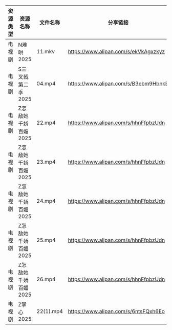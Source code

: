 | 资源类型 | 资源名称         | 文件名称      | 分享链接                                 | 更新时间                |
| ---- | ------------ | --------- | ------------------------------------ | ------------------- |
| 电视剧  | N难哄2025      | 11.mkv    | https://www.alipan.com/s/ekVkAgxzkyz | 2025-02-24 12:06:30 |
| 电视剧  | S三叉戟第二季2025  | 04.mp4    | https://www.alipan.com/s/B3ebm9HbnkE | 2025-02-24 07:54:05 |
| 电视剧  | Z怎敌她千娇百媚2025 | 22.mp4    | https://www.alipan.com/s/hhnFfpbzUdn | 2025-02-24 10:07:31 |
| 电视剧  | Z怎敌她千娇百媚2025 | 23.mp4    | https://www.alipan.com/s/hhnFfpbzUdn | 2025-02-24 10:07:31 |
| 电视剧  | Z怎敌她千娇百媚2025 | 24.mp4    | https://www.alipan.com/s/hhnFfpbzUdn | 2025-02-24 10:07:31 |
| 电视剧  | Z怎敌她千娇百媚2025 | 25.mp4    | https://www.alipan.com/s/hhnFfpbzUdn | 2025-02-24 10:07:31 |
| 电视剧  | Z怎敌她千娇百媚2025 | 26.mp4    | https://www.alipan.com/s/hhnFfpbzUdn | 2025-02-24 10:07:31 |
| 电视剧  | Z掌心2025      | 22(1).mp4 | https://www.alipan.com/s/6ntsFQxh6Eo | 2025-02-24 12:07:31 |
